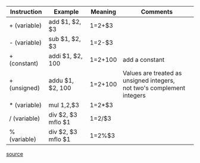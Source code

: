 | Instruction  | Example               | Meaning   | Comments                                                                  |
|--------------|-----------------------|-----------|---------------------------------------------------------------------------|
| + (variable) | add $1, $2, $3        | $1=$2+$3  |                                                                           |
| - (variable) | sub $1, $2, $3        | $1=$2-$3  |                                                                           |
| + (constant) | addi $1, $2, 100      | $1=$2+100 | add a constant                                                            |
| + (unsigned) | addu $1, $2, 100      | $1=$2+100 | Values are treated as unsigned integers,<br>not two's complement integers |
| * (variable) | mul $1,$2,$3          | $1=$2*$3  |                                                                           |
| / (variable) | div $2, $3<br>mflo $1 | $1=$2/$3  |                                                                           |
| % (variable) | div $2, $3<br>mflo $1 | $1=$2%$3  |                                                                           |

[source](https://www.dsi.unive.it/~gasparetto/materials/MIPS_Instruction_Set.pdf)
